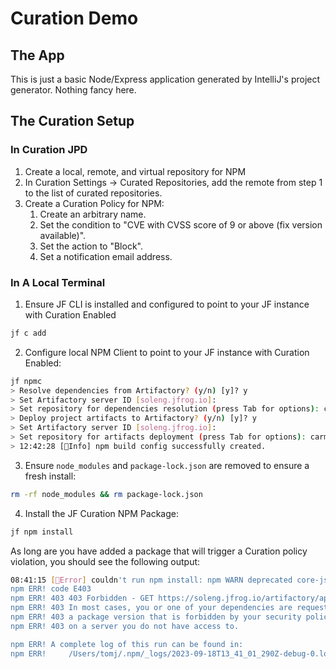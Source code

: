 # Curation Demo

## The App
This is just a basic Node/Express application generated by IntelliJ's project generator.  Nothing fancy here.

## The Curation Setup
### In Curation JPD
1. Create a local, remote, and virtual repository for NPM
2. In Curation Settings -> Curated Repositories, add the remote from step 1 to the list of curated repositories.
3. Create a Curation Policy for NPM:
   1. Create an arbitrary name.
   2. Set the condition to "CVE with CVSS score of 9 or above (fix version available)".
   3. Set the action to "Block".
   4. Set a notification email address.

### In A Local Terminal
1. Ensure JF CLI is installed and configured to point to your JF instance with Curation Enabled 
```bash 
jf c add
```
2. Configure local NPM Client to point to your JF instance with Curation Enabled:
```bash
jf npmc
> Resolve dependencies from Artifactory? (y/n) [y]? y
> Set Artifactory server ID [soleng.jfrog.io]: 
> Set repository for dependencies resolution (press Tab for options): carm-npmjs-remote
> Deploy project artifacts to Artifactory? (y/n) [y]? y
> Set Artifactory server ID [soleng.jfrog.io]: 
> Set repository for artifacts deployment (press Tab for options): carm-npm-dev-local
> 12:42:28 [🔵Info] npm build config successfully created.
```
3. Ensure `node_modules` and `package-lock.json` are removed to ensure a fresh install:
```bash
rm -rf node_modules && rm package-lock.json
```
4. Install the JF Curation NPM Package:
```bash
jf npm install
```
As long are you have added a package that will trigger a Curation policy violation, you should see the following output:
```bash
08:41:15 [🚨Error] couldn't run npm install: npm WARN deprecated core-js@2.6.12: core-js@<3.23.3 is no longer maintained and not recommended for usage due to the number of issues. Because of the V8 engine whims, feature detection in old core-js versions could cause a slowdown up to 100x even if nothing is polyfilled. Some versions have web compatibility issues. Please, upgrade your dependencies to the actual version of core-js.
npm ERR! code E403
npm ERR! 403 403 Forbidden - GET https://soleng.jfrog.io/artifactory/api/npm/tomj-curation-npm/protobufjs/-/protobufjs-6.11.2.tgz
npm ERR! 403 In most cases, you or one of your dependencies are requesting
npm ERR! 403 a package version that is forbidden by your security policy, or
npm ERR! 403 on a server you do not have access to.

npm ERR! A complete log of this run can be found in:
npm ERR!     /Users/tomj/.npm/_logs/2023-09-18T13_41_01_290Z-debug-0.log
```

